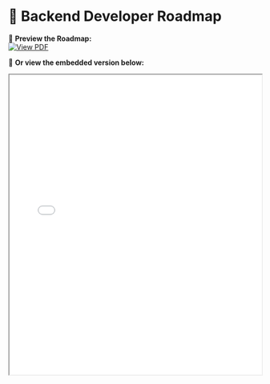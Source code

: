 # 🚀 Backend Developer Roadmap

📌 **Preview the Roadmap:**  
[![View PDF](https://img.shields.io/badge/Open-Roadmap.pdf-blue?style=for-the-badge&logo=adobeacrobatreader)](Roadmap.pdf)

📄 **Or view the embedded version below:**
<iframe src="Roadmap.pdf" width="100%" height="600px"></iframe>
